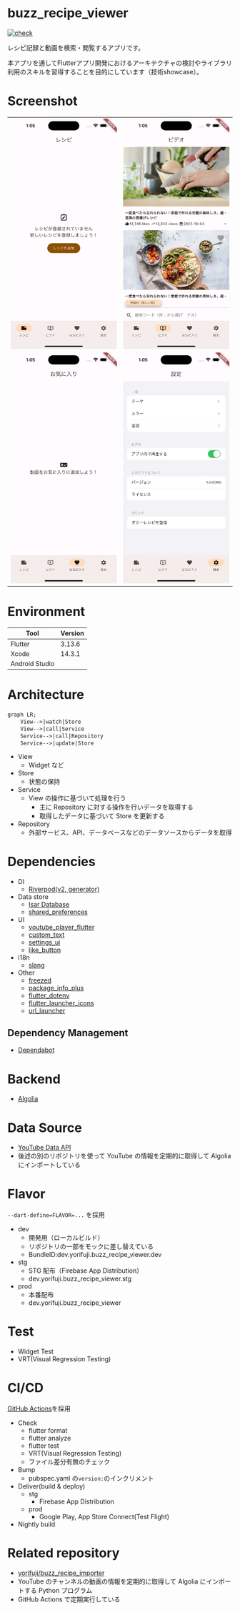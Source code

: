 # buzz_recipe_viewer

[![check](https://github.com/yorifuji/buzz_recipe_viewer/actions/workflows/check.yml/badge.svg?branch=main)](https://github.com/yorifuji/buzz_recipe_viewer/actions/workflows/check.yml)

レシピ記録と動画を検索・閲覧するアプリです。

本アプリを通してFlutterアプリ開発におけるアーキテクチャの検討やライブラリ利用のスキルを習得することを目的にしています（技術showcase）。

# Screenshot

|                               |                               |
| ----------------------------- | ----------------------------- |
| ![](./images/screenshot1.png) | ![](./images/screenshot2.png) |
| ![](./images/screenshot3.png) | ![](./images/screenshot4.png) |

# Environment

| Tool    | Version |
| ------- | ------- |
| Flutter | 3.13.6  |
| Xcode   | 14.3.1  |
| Android Studio   |  |

# Architecture

```mermaid
graph LR;
    View-->|watch|Store
    View-->|call|Service
    Service-->|call|Repository
    Service-->|update|Store
```

- View
  - Widget など
- Store
  - 状態の保持
- Service
  - View の操作に基づいて処理を行う
    - 主に Repository に対する操作を行いデータを取得する
    - 取得したデータに基づいて Store を更新する
- Repository
  - 外部サービス、API、データベースなどのデータソースからデータを取得

# Dependencies

- DI
  - [Riverpod(v2, generator)](https://riverpod.dev/)
- Data store
  - [Isar Database](https://isar.dev/ja/)
  - [shared_preferences](https://pub.dev/packages/shared_preferences)
- UI
  - [youtube_player_flutter](https://pub.dev/packages/youtube_player_flutter)
  - [custom_text](https://pub.dev/packages/custom_text)
  - [settings_ui](https://pub.dev/packages/settings_ui)
  - [like_button](https://pub.dev/packages/like_button)
- i18n
  - [slang](https://pub.dev/packages/slang)
- Other
  - [freezed](https://pub.dev/packages/freezed)
  - [package_info_plus](https://pub.dev/packages/package_info_plus)
  - [flutter_dotenv](https://pub.dev/packages/flutter_dotenv)
  - [flutter_launcher_icons](https://pub.dev/packages/flutter_launcher_icons)
  - [url_launcher](https://pub.dev/packages/url_launcher)

## Dependency Management

- [Dependabot](https://docs.github.com/en/code-security/dependabot/working-with-dependabot)

# Backend

- [Algolia](https://www.algolia.com/)

# Data Source

- [YouTube Data API](https://developers.google.com/youtube/v3)
- 後述の別のリポジトリを使って YouTube の情報を定期的に取得して Algolia にインポートしている

# Flavor

`--dart-define=FLAVOR=...` を採用

- dev
  - 開発用（ローカルビルド）
  - リポジトリの一部をモックに差し替えている
  - BundleID:dev.yorifuji.buzz_recipe_viewer.dev
- stg
  - STG 配布（Firebase App Distribution）
  - dev.yorifuji.buzz_recipe_viewer.stg
- prod
  - 本番配布
  - dev.yorifuji.buzz_recipe_viewer

# Test

- Widget Test
- VRT(Visual Regression Testing)

# CI/CD

[GitHub Actions](https://github.co.jp/features/actions)を採用

- Check
  - flutter format
  - flutter analyze
  - flutter test
  - VRT(Visual Regression Testing)
  - ファイル差分有無のチェック
- Bump
  - pubspec.yaml の`version:`のインクリメント
- Deliver(build & deploy)
  - stg
    - Firebase App Distribution
  - prod
    - Google Play, App Store Connect(Test Flight)
- Nightly build

# Related repository

- [yorifuji/buzz_recipe_importer](https://github.com/yorifuji/buzz_recipe_importer)
- YouTube のチャンネルの動画の情報を定期的に取得して Algolia にインポートする Python プログラム
- GitHub Actions で定期実行している
